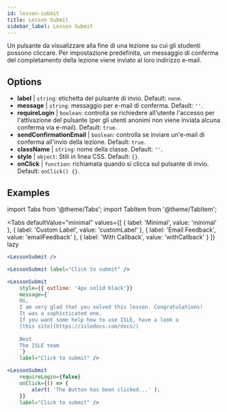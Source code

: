```yaml
---
id: lesson-submit 
title: Lesson Submit
sidebar_label: Lesson Submit
---
```


Un pulsante da visualizzare alla fine di una lezione su cui gli studenti possono cliccare. Per impostazione predefinita, un messaggio di conferma del completamento della lezione viene inviato al loro indirizzo e-mail.

## Options

* __label__ | `string`: etichetta del pulsante di invio. Default: `none`.
* __message__ | `string`: messaggio per e-mail di conferma. Default: `''`.
* __requireLogin__ | `boolean`: controlla se richiedere all'utente l'accesso per l'attivazione del pulsante (per gli utenti anonimi non viene inviata alcuna conferma via e-mail). Default: `true`.
* __sendConfirmationEmail__ | `boolean`: controlla se inviare un'e-mail di conferma all'invio della lezione. Default: `true`.
* __className__ | `string`: nome della classe. Default: `''`.
* __style__ | `object`: Stili in linea CSS. Default: `{}`.
* __onClick__ | `function`: richiamata quando si clicca sul pulsante di invio. Default: `onClick() {}`.


## Examples

import Tabs from '@theme/Tabs';
import TabItem from '@theme/TabItem';

<Tabs
    defaultValue="minimal"
    values={[
        { label: 'Minimal', value: 'minimal' },
        { label: 'Custom Label', value: 'customLabel' },
        { label: 'Email Feedback', value: 'emailFeedback' },
        { label: 'With Callback', value: 'withCallback' }
    ]}
    lazy
>
<TabItem value="minimal">

```jsx live
<LessonSubmit />
```

</TabItem>

<TabItem value="customLabel">

```jsx live
<LessonSubmit label="Click to submit" />
```

</TabItem>

<TabItem value="withEmail">

```jsx live
<LessonSubmit 
    style={{ outline: '4px solid black'}}
    message={`
    Hi,
    I am very glad that you solved this lesson. Congratulations! 
    It was a sophisticated one.
    If you want some help how to use ISLE, have a look a 
    [this site](https://isledocs.com/docs/)
    
    Best
    The ISLE team
    `}
    label="Click to submit" />
```
</TabItem>

<TabItem value="withCallback">

```jsx live
<LessonSubmit 
    requireLogin={false}
    onClick={() => {
        alert( 'The Button has been clicked...' );
    }}
    label="Click to submit" />
```
</TabItem>

</Tabs>
